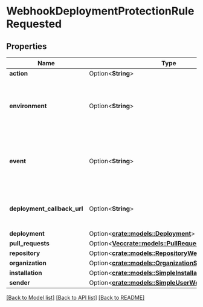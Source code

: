 # WebhookDeploymentProtectionRuleRequested

## Properties

Name | Type | Description | Notes
------------ | ------------- | ------------- | -------------
**action** | Option<**String**> |  | [optional]
**environment** | Option<**String**> | The name of the environment that has the deployment protection rule. | [optional]
**event** | Option<**String**> | The event that triggered the deployment protection rule. | [optional]
**deployment_callback_url** | Option<**String**> | The URL to review the deployment protection rule. | [optional]
**deployment** | Option<[**crate::models::Deployment**](deployment.md)> |  | [optional]
**pull_requests** | Option<[**Vec<crate::models::PullRequest>**](pull-request.md)> |  | [optional]
**repository** | Option<[**crate::models::RepositoryWebhooks**](repository-webhooks.md)> |  | [optional]
**organization** | Option<[**crate::models::OrganizationSimpleWebhooks**](organization-simple-webhooks.md)> |  | [optional]
**installation** | Option<[**crate::models::SimpleInstallation**](simple-installation.md)> |  | [optional]
**sender** | Option<[**crate::models::SimpleUserWebhooks**](simple-user-webhooks.md)> |  | [optional]

[[Back to Model list]](../README.md#documentation-for-models) [[Back to API list]](../README.md#documentation-for-api-endpoints) [[Back to README]](../README.md)


